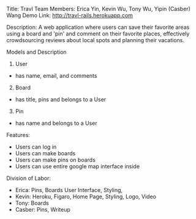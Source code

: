 Title: Travl
Team Members: Erica Yin, Kevin Wu, Tony Wu, Yipin (Casber) Wang
Demo Link: http://travl-rails.herokuapp.com

Description: A web application where users can save their favorite areas using a board and 'pin' and comment on their favorite places, effectively crowdsourcing reviews about local spots and planning their vacations.

Models and Description
1. User
  - has name, email, and comments
2. Board
  - has title, pins and belongs to a User
3. Pin
  - has name and belongs to a User

Features:
- Users can log in
- Users can make boards
- Users can make pins on boards
- Users can use entire google map interface inside

Division of Labor:
- Erica: Pins, Boards User Interface, Styling, 
- Kevin: Heroku, Figaro, Home Page, Styling, Logo, Video
- Tony: Boards
- Casber: Pins, Writeup